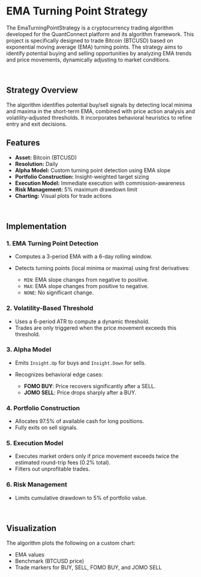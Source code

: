# EMA Turning Point Strategy

<p>The EmaTurningPointStrategy is a cryptocurrency trading algorithm developed for the QuantConnect platform and its algorithm framework. This project is specifically designed to trade Bitcoin (BTCUSD) based on exponential moving average (EMA) turning points. The strategy aims to identify potential buying and selling opportunities by analyzing EMA trends and price movements, dynamically adjusting to market conditions.</p>
<br>

## Strategy Overview

The algorithm identifies potential buy/sell signals by detecting local minima and maxima in the short-term EMA, combined with price action analysis and volatility-adjusted thresholds. It incorporates behavioral heuristics to refine entry and exit decisions.
<br>

## Features

* **Asset:** Bitcoin (BTCUSD)
* **Resolution:** Daily
* **Alpha Model:** Custom turning point detection using EMA slope
* **Portfolio Construction:** Insight-weighted target sizing
* **Execution Model:** Immediate execution with commission-awareness
* **Risk Management:** 5% maximum drawdown limit
* **Charting:** Visual plots for trade actions
<br>

## Implementation

### 1. **EMA Turning Point Detection**

* Computes a 3-period EMA with a 6-day rolling window.
* Detects turning points (local minima or maxima) using first derivatives:

  * `MIN`: EMA slope changes from negative to positive.
  * `MAX`: EMA slope changes from positive to negative.
  * `NONE`: No significant change.

### 2. **Volatility-Based Threshold**

* Uses a 6-period ATR to compute a dynamic threshold.
* Trades are only triggered when the price movement exceeds this threshold.

### 3. **Alpha Model**

* Emits `Insight.Up` for buys and `Insight.Down` for sells.
* Recognizes behavioral edge cases:

  * **FOMO BUY**: Price recovers significantly after a SELL.
  * **JOMO SELL**: Price drops sharply after a BUY.

### 4. **Portfolio Construction**

* Allocates 97.5% of available cash for long positions.
* Fully exits on sell signals.

### 5. **Execution Model**

* Executes market orders only if price movement exceeds twice the estimated round-trip fees (0.2% total).
* Filters out unprofitable trades.

### 6. **Risk Management**

* Limits cumulative drawdown to 5% of portfolio value.
<br>

## Visualization

The algorithm plots the following on a custom chart:

* EMA values
* Benchmark (BTCUSD price)
* Trade markers for BUY, SELL, FOMO BUY, and JOMO SELL
